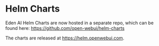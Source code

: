 # Helm Charts
Eden AI Helm Charts are now hosted in a separate repo, which can be found here: https://github.com/open-webui/helm-charts 

The charts are released at https://helm.openwebui.com. 